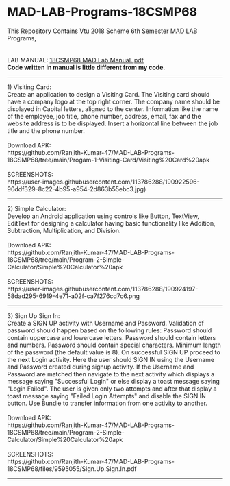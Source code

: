 # MAD-LAB-Programs-18CSMP68
 This Repository Contains Vtu 2018 Scheme 6th Semester MAD LAB Programs,
 <br/>
 <br/>
 <br/>
 LAB MANUAL:
 [18CSMP68 MAD Lab Manual..pdf](https://github.com/Ranjith-Kumar-47/MAD-LAB-Programs-18CSMP68/files/9594974/18CSMP68.MAD.Lab.Manual.pdf)
<br/>
**Code written in manual is little different from my code**.
<hr/>
 1) Visiting Card:
 <br/>
Create an application to design a Visiting Card. The Visiting card should have a company logo at the top right corner. The company name should be displayed in Capital letters, aligned to the center. Information like the name of the employee, job title, phone number, address, email, fax and the website address is to be displayed. Insert a horizontal line between the job title and the phone number.
<br/>
<br/>
Download APK:
<br/>
https://github.com/Ranjith-Kumar-47/MAD-LAB-Programs-18CSMP68/tree/main/Progam-1-Visiting-Card/Visiting%20Card%20apk
<br/>
<br/>
SCREENSHOTS:
<br/>
https://user-images.githubusercontent.com/113786288/190922596-90ddf329-8c22-4b95-a954-2d863b55ebc3.jpg)
<hr/>
 2) Simple Calculator:
 <br/>
Develop an Android application using controls like Button, TextView, EditText for designing a calculator having basic functionality like Addition, Subtraction, Multiplication, and Division.
<br/>
<br/>
Download APK:
<br/>
https://github.com/Ranjith-Kumar-47/MAD-LAB-Programs-18CSMP68/tree/main/Program-2-Simple-Calculator/Simple%20Calculator%20apk
<br/>
<br/>
SCREENSHOTS:
<br/>
https://user-images.githubusercontent.com/113786288/190924197-58dad295-6919-4e71-a02f-ca7f276cd7c6.png
<hr/>
 3) Sign Up Sign In:
 <br/>
Create a SIGN UP activity with Username and Password. Validation of password should happen based on the following rules:
Password should contain uppercase and lowercase letters.
Password should contain letters and numbers.
Password should contain special characters.
Minimum length of the password (the default value is 8).
On successful SIGN UP proceed to the next Login activity. Here the user should SIGN IN using the Username and Password created during signup activity. If the Username and Password are matched then navigate to the next activity which displays a message saying "Successful Login" or else display a toast message saying "Login Failed". The user is given only two attempts and after that display a toast message saying "Failed Login Attempts" and disable the SIGN IN button. Use Bundle to transfer information from one activity to another.
<br/>
<br/>
Download APK:
<br/>
https://github.com/Ranjith-Kumar-47/MAD-LAB-Programs-18CSMP68/tree/main/Program-2-Simple-Calculator/Simple%20Calculator%20apk
<br/>
<br/>
SCREENSHOTS:
<br/>
https://github.com/Ranjith-Kumar-47/MAD-LAB-Programs-18CSMP68/files/9595055/Sign.Up.Sign.In.pdf
<hr/>
